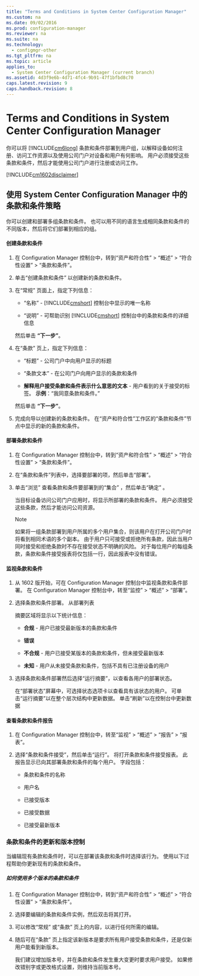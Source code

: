 ```yaml
---
title: "Terms and Conditions in System Center Configuration Manager"
ms.custom: na
ms.date: 09/02/2016
ms.prod: configuration-manager
ms.reviewer: na
ms.suite: na
ms.technology: 
  - configmgr-other
ms.tgt_pltfrm: na
ms.topic: article
applies_to: 
  - System Center Configuration Manager (current branch)
ms.assetid: 4d3f9e6b-4d71-4fc4-9b91-47f1bfbd8c70
caps.latest.revision: 9
caps.handback.revision: 8
---
```

# Terms and Conditions in System Center Configuration Manager
你可以将 [!INCLUDE[cm6long](../LocTest/includes/cm6long_md.md)] 条款和条件部署到用户组，以解释设备如何注册、访问工作资源以及使用公司门户对设备和用户有何影响。 用户必须接受这些条款和条件，然后才能使用公司门户进行注册或访问工作。  
  
 [!INCLUDE[cm1602disclaimer](../LocTest/includes/cm1602disclaimer_md.md)]  
  
## 使用 System Center Configuration Manager 中的条款和条件策略  
 你可以创建和部署多组条款和条件。 也可以用不同的语言生成相同条款和条件的不同版本，然后将它们部署到相应的组。  
  
#### 创建条款和条件  
  
1.  在 Configuration Manager 控制台中，转到“资产和符合性” > “概述” > “符合性设置” > “条款和条件”。  
  
2.  单击“创建条款和条件”  以创建新的条款和条件。  
  
3.  在“常规”  页面上，指定下列信息：  
  
    -   “名称” - [!INCLUDE[cmshort](../LocTest/includes/cmshort_md.md)] 控制台中显示的唯一名称  
  
    -   “说明” - 可帮助识别 [!INCLUDE[cmshort](../LocTest/includes/cmshort_md.md)] 控制台中的条款和条件的详细信息  
  
     然后单击 **“下一步”**。  
  
4.  在“条款”  页上，指定下列信息：  
  
    -   “标题” - 公司门户中向用户显示的标题  
  
    -   “条款文本” - 在公司门户向用户显示的条款和条件  
  
    -   **解释用户接受条款和条件表示什么意思的文本** - 用户看到的关于接受的标签。 **示例**：“我同意条款和条件。”  
  
     然后单击 **“下一步”**。  
  
5.  完成向导以创建新的条款和条件。 在“资产和符合性”工作区的“条款和条件”节点中显示的新的条款和条件。  
  
#### 部署条款和条件  
  
1.  在 Configuration Manager 控制台中，转到“资产和符合性” > “概述” > “符合性设置” > “条款和条件”。  
  
2.  在“条款和条件”列表中，选择要部署的项，然后单击“部署”。  
  
3.  单击“浏览” 查看条款和条件要部署到的“集合”  ，然后单击“确定” 。  
  
     当目标设备访问公司门户应用时，将显示所部署的条款和条件。 用户必须接受这些条款，然后才能访问公司资源。  
  
    > [!NOTE]  
    >  如果将一组条款部署到用户所属的多个用户集合，则该用户在打开公司门户时将看到相同术语的多个副本。 由于用户只可接受或拒绝所有条款，因此当用户同时接受和拒绝条款时不存在接受状态不明确的风险。 对于每位用户的每组条款，条款和条件接受报表将仅包括一行，因此报表中没有错误。  
  
#### 监视条款和条件  
  
1.  从 1602 版开始，可在 Configuration Manager 控制台中监视条款和条件部署。 在 Configuration Manager 控制台中，转至“监控” > “概述” > “部署”。  
  
2.  选择条款和条件部署。 从部署列表  
  
     摘要区域将显示以下统计信息：  
  
    -   **合规** - 用户已接受最新版本的条款和条件  
  
    -   **错误**  
  
    -   **不合规** - 用户已接受某版本的条款和条件，但未接受最新版本  
  
    -   **未知** - 用户从未接受条款和条件，包括不具有已注册设备的用户  
  
3.  选择条款和条件部署然后选择“运行摘要”，以查看各用户的部署状态。  
  
     在“部署状态”屏幕中，可选择状态选项卡以查看具有该状态的用户。 可单击“运行摘要”以在整个层次结构中更新数据。 单击“刷新”以在控制台中更新数据  
  
#### 查看条款和条件报告  
  
1.  在 Configuration Manager 控制台中，转至“监视” > “概述” > “报告” > “报表”。  
  
2.  选择“条款和条件接受”，然后单击“运行”。 将打开条款和条件接受报表。 此报告显示已向其部署条款和条件的每个用户。 字段包括：  
  
    -   条款和条件的名称  
  
    -   用户名  
  
    -   已接受版本  
  
    -   已接受数据  
  
    -   已接受最新版本  
  
###  <a name="BKMK_TCVers"></a> 条款和条件的更新和版本控制  
 当编辑现有条款和条件时，可以在部署该条款和条件时选择该行为。 使用以下过程帮助你更新现有的条款和条件。  
  
##### 如何使用多个版本的条款和条件  
  
1.  在 Configuration Manager 控制台中，转到“资产和符合性” > “概述” > “符合性设置” > “条款和条件”。  
  
2.  选择要编辑的条款和条件实例，然后双击将其打开。  
  
3.  可以修改“常规”  或“条款”  页上的内容，以进行任何所需的编辑。  
  
4.  随后可在“条款”  页上指定该新版本是要求所有用户接受条款和条件，还是仅新用户能看到新版本。  
  
     我们建议增加版本号，并在条款和条件发生重大变更时要求用户接受。 如果修改错别字或更改格式设置，则维持当前版本号。